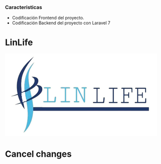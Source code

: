 ### Caracteristicas

- Codificación Frontend del proyecto.
- Codificación Backend del proyecto con Laravel 7

# LinLife
![](https://raw.githubusercontent.com/PortgasDFer/LinLife-/main/public/recursos/linlife.png)

Cancel changes
=============


